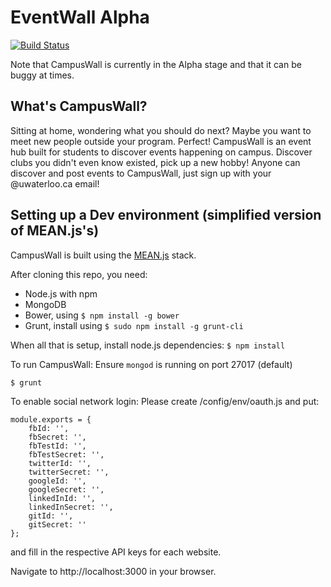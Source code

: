 EventWall Alpha
==========
[![Build Status](https://travis-ci.org/icechen1/campuswall.svg?branch=master)](https://travis-ci.org/icechen1/campuswall)

Note that CampusWall is currently in the Alpha stage and that it can be buggy at times.

## What's CampusWall?
Sitting at home, wondering what you should do next? Maybe you want to meet new people outside your program. Perfect!
CampusWall is an event hub built for students to discover events happening on campus. 
Discover clubs you didn't even know existed, pick up a new hobby!
Anyone can discover and post events to CampusWall, just sign up with your @uwaterloo.ca email!


## Setting up a Dev environment (simplified version of MEAN.js's)
CampusWall is built using the [MEAN.js](http://meanjs.org) stack. 

After cloning this repo, you need:
* Node.js with npm
* MongoDB
* Bower, using `$ npm install -g bower`
* Grunt, install using `$ sudo npm install -g grunt-cli`

When all that is setup, install node.js dependencies:
``` $ npm install ```

To run CampusWall:
Ensure `mongod` is running on port 27017 (default)
```
$ grunt
```

To enable social network login:
Please create /config/env/oauth.js and put:
```
module.exports = {
    fbId: '',
    fbSecret: '',
    fbTestId: '',
    fbTestSecret: '',
    twitterId: '',
    twitterSecret: '',
    googleId: '',
    googleSecret: '',    
    linkedInId: '',
    linkedInSecret: '',
    gitId: '',
    gitSecret: ''
};
```

and fill in the respective API keys for each website.

Navigate to http://localhost:3000 in your browser.

